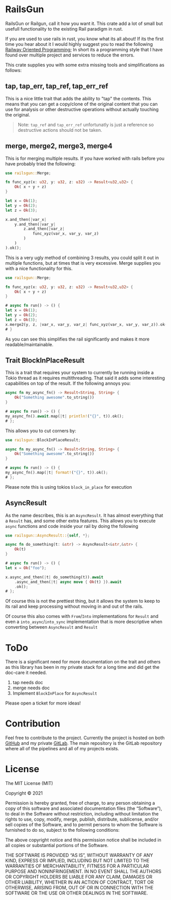 # RailsGun

RailsGun or Railgun, call it how you want it.
This crate add a lot of small but usefull functionality to the existing
Rail paradigm in rust.

If you are used to use rails in rust, you know what its all about! If
its the first time you hear about it I would highly suggest you to read
the following [Railway Oriented Programming](https://fsharpforfunandprofit.com/rop/);
In short its a programming style that I have found over multiple project
and services to reduce the errors.

This crate supplies you with some extra missing tools and simplifications
as follows:

## tap, tap_err, tap_ref, tap_err_ref
This is a nice little trait that adds the ability to "tap" the contents.
This means that you can get a copy/clone of the original content that
you can use for analysis or other destructive operations without
actually touching the original.

> Note:
> `tap_ref` and `tap_err_ref` unfortunatly
> is just a reference so destructive actions should not be taken.

## merge, merge2, merge3, merge4

This is for merging multiple results. If you have worked with rails
before you have probably tried the following:

```rust
use railsgun::Merge;

fn func_xyz(x: u32, y: u32, z: u32) -> Result<u32,u32> {
    Ok( x + y + z)
}

let x = Ok(1);
let y = Ok(2);
let z = Ok(3);

x.and_then(|var_x|
    y.and_then(|var_y|
        z.and_then(|var_z|
            func_xyz(var_x, var_y, var_z)
        )
    )
).ok();
```
This is a very ugly method of combining 3 results, you could
split it out in multiple functions, but at times that is very
excessive. Merge supplies you with a nice functionality for this.
```rust
use railsgun::Merge;

fn func_xyz(x: u32, y: u32, z: u32) -> Result<u32,u32> {
    Ok( x + y + z)
}

# async fn run() -> () {
let x = Ok(1);
let y = Ok(2);
let z = Ok(3);
x.merge2(y, z, |var_x, var_y, var_z| func_xyz(var_x, var_y, var_z)).ok();
# }
```
As you can see this simplifies the rail significantly and makes
it more readable/maintainable.


## Trait BlockInPlaceResult
This is a trait that requires your system to currently be running
inside a Tokio thread as it requires multithreading. That said it adds some
interesting capabilities on top of the result.
If the following annoys you:

```rust
async fn my_async_fn() -> Result<String, String> {
    Ok("Something awesome".to_string())
}

# async fn run() -> () {
my_async_fn().await.map(|t| println!("{}", t)).ok();
# };
```
This allows you to cut corners by:
```rust
use railsgun::BlockInPlaceResult;

async fn my_async_fn() -> Result<String, String> {
    Ok("Something awesome".to_string())
}

# async fn run() -> () {
my_async_fn().map(|t| format!("{}", t)).ok();
# };
```
Please note this is using tokios `block_in_place` for execution

## AsyncResult
As the name describes, this is an `AsyncResult`. It has almost everything
that a `Result` has, and some other extra features.
This allows you to execute `async` functions and code inside your rail
by doing the following

```rust
use railsgun::AsyncResult::{self, *};

async fn do_something(t: &str) -> AsyncResult<&str,&str> {
    Ok(t)
}

# async fn run() -> () {
let x = Ok("foo");

x.async_and_then(|t| do_something(t)).await
    .async_and_then(|t| async move { Ok(t) }).await
    .ok();
# };
```
Of course this is not the prettiest thing, but it allows the system to
keep to its rail and keep processing without moving in and out of the rails.

Of course this also comes with `From`/`Into` implementations for `Result`
and even a `into_async`/`into_sync` implementation that is more descriptive
when converting between `AsyncResult` and `Result`

# ToDo
There is a significant need for more documentation on the trait and others
as this library has been in my private stack for a long time and did get the
doc-care it needed.
1. tap needs doc
2. merge needs doc
3. Implement `BlockInPlace` for `AsyncResult`

Please open a ticket for more ideas!

# Contribution
Feel free to contribute to the project. Currently the project is hosted
on both [GitHub](https://github.com/nebula-technologies/Railgun) and
my private [GitLab](https://gitlab.nebula.technology/rust/railsgun).
The main repository is the GitLab repository where all of the pipelines
and all of my projects exists.

# License
The MIT License (MIT)

Copyright © 2021 <copyright holders>

Permission is hereby granted, free of charge, to any person obtaining a copy of this software
and associated documentation files (the “Software”), to deal in the Software without restriction,
including without limitation the rights to use, copy, modify, merge, publish, distribute,
sublicense, and/or sell copies of the Software, and to permit persons to whom the Software is
furnished to do so, subject to the following conditions:

The above copyright notice and this permission notice shall be included in all copies or
substantial portions of the Software.

THE SOFTWARE IS PROVIDED “AS IS”, WITHOUT WARRANTY OF ANY KIND, EXPRESS OR IMPLIED, INCLUDING
BUT NOT LIMITED TO THE WARRANTIES OF MERCHANTABILITY, FITNESS FOR A PARTICULAR PURPOSE AND
NONINFRINGEMENT. IN NO EVENT SHALL THE AUTHORS OR COPYRIGHT HOLDERS BE LIABLE FOR ANY CLAIM,
DAMAGES OR OTHER LIABILITY, WHETHER IN AN ACTION OF CONTRACT, TORT OR OTHERWISE, ARISING FROM,
OUT OF OR IN CONNECTION WITH THE SOFTWARE OR THE USE OR OTHER DEALINGS IN THE SOFTWARE.
